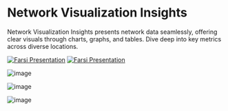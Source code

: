 # Network Visualization Insights
Network Visualization Insights presents network data seamlessly, offering clear visuals through charts, graphs, and tables. Dive deep into key metrics across diverse locations.

[![Farsi Presentation](https://github.com/amastaneh/network-visualization-insights/assets/6195199/491febbc-0295-4dd1-bb78-0efae3550856)](https://www.loom.com/share/7610069df4c8487190b1549bc6cc1584)
[![Farsi Presentation](https://github-production-user-asset-6210df.s3.amazonaws.com/6195199/281858203-491febbc-0295-4dd1-bb78-0efae3550856.png)](https://www.loom.com/share/7610069df4c8487190b1549bc6cc1584)


![image](https://github.com/amastaneh/network-visualization-insights/assets/6195199/2aebbeb5-36a7-42a5-92d5-faf3127bb5ec)

![image](https://github.com/amastaneh/network-visualization-insights/assets/6195199/19e8d2da-4914-432f-ae63-5e6d649d5ccf)

![image](https://github.com/amastaneh/network-visualization-insights/assets/6195199/26b5ec15-f324-4390-8666-9f96828c585a)



